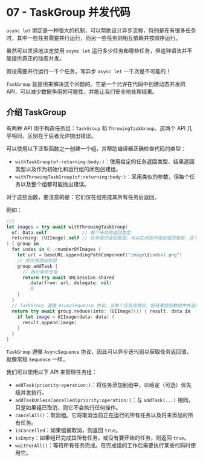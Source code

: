 # 07 - TaskGroup 并发代码

`async let` 绑定是一种强大的机制，可以帮助设计异步流程，特别是在有很多任务时，其中一些任务需要并行运行，而另一些任务则相互依赖并按顺序运行。

虽然可以灵活地决定使用 `async let` 运行多少任务和哪些任务，但这种语法并不能提供真正的动态并发。

假设需要并行运行一千个任务。写异步 `async let` 一千次是不可能的！

`TaskGroup` 就是用来解决这个问题的。它是一个允许在代码中创建动态并发的 API，可以减少数据争用的可能性，并能让我们安全地处理结果。

## 介绍 TaskGroup

有两种 API 用于构造任务组：`TaskGroup` 和 `ThrowingTaskGroup`。这两个 API 几乎相同，区别在于后者允许抛出错误。

可以使用以下泛型函数之一创建一个组，并帮助编译器正确检查代码的类型：

- `withTaskGroup(of:returning:body:)`：使用给定的任务返回类型、结果返回类型以及作为初始化和运行组的闭包创建组。
- `withThrowingTaskGroup(of:returning:body:)`：采用类似的参数，但每个任务以及整个组都可能抛出错误。

对于这些函数，要注意的是：它们仅在组完成其所有任务后返回。

例如：

```swift
//1
let images = try await withThrowingTaskGroup(
  of: Data.self             // 每个任务的返回类型
  returning: [UIImage].self // 任务组的返回类型。可以在闭包中指定返回类型，这个参数就可以省略
) { group in
  for index in 0..<numberOfImages {
    let url = baseURL.appendingPathComponent("image\(index).png")
    // 把任务添加到组
    group.addTask {
      // 执行异步任务
      return try await URLSession.shared
        .data(from: url, delegate: nil)
        .0
    }
  }
  // TaskGroup 遵循 AsyncSequence 协议，当每个任务完成后，把结果放到数组中并返回
  return try await group.reduce(into: [UIImage]()) { result, data in
    if let image = UIImage(data: data) {
      result.append(image)
    }
  }
}
```

`TaskGroup` 遵循 `AsyncSequence` 协议，因此可以异步迭代组以获取任务返回值，就像常规 `Sequence` 一样。

我们可以使用以下 API 来管理任务组：

- `addTask(priority:operation:)`：将任务添加到组中，以给定（可选）优先级并发执行。
- `addTaskUnlessCancelled(priority:operation:)`：与 `addTask(...)` 相同，只是如果组已取消，则它不会执行任何操作。
- `cancelAll()`：取消组。它将取消当前正在运行的所有任务以及将来添加的所有任务。
- `isCancelled`：如果组被取消，则返回 `true`。
- `isEmpty`：如果组已完成其所有任务，或没有要开始的任务，则返回 `true`。
- `waitForAll()`：等待所有任务完成。在完成组的工作后需要执行某些代码时使用它。

